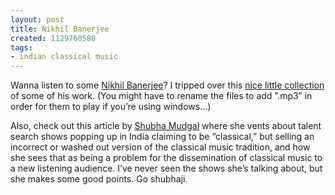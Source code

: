 ```yaml
---
layout: post
title: Nikhil Banerjee
created: 1129760580
tags:
- indian classical music
---
```

Wanna listen to some [Nikhil Banerjee](http://www.musicalnirvana.com/hindustani/nikhil_banerjee.html)? I tripped over this [nice little collection](http://homepage.mac.com/sitar/FileSharing68.html) of some of his work. (You might have to rename the files to add ”.mp3” in order for them to play if you’re using windows…)

Also, check out this article by [Shubha Mudgal](http://www.sawf.org/newedit/edit10172005/reflections.asp) where she vents about talent search shows popping up in India claiming to be “classical,” but selling an incorrect or washed out version of the classical music tradition, and how she sees that as being a problem for the dissemination of classical music to a new listening audience. I’ve never seen the shows she’s talking about, but she makes some good points. Go shubhaji. 
